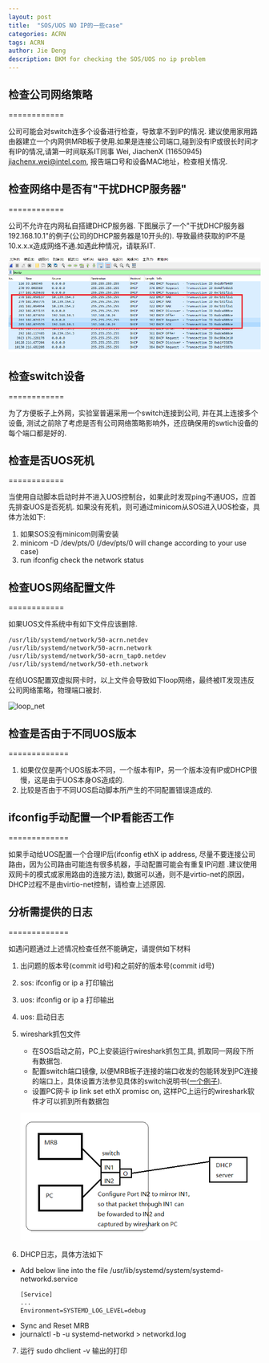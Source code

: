 ```yaml
---
layout: post
title:  "SOS/UOS NO IP的一些case"
categories: ACRN
tags: ACRN
author: Jie Deng
description: BKM for checking the SOS/UOS no ip problem
---
```


## 检查公司网络策略
============

公司可能会对switch连多个设备进行检查，导致拿不到IP的情况. 建议使用家用路由器建立一个内网供MRB板子使用.如果是连接公司端口,碰到没有IP或很长时间才有IP的情况,请第一时间联系IT同事 Wei, JiachenX (11650945) jiachenx.wei@intel.com, 报告端口号和设备MAC地址，检查相关情况.

## 检查网络中是否有"干扰DHCP服务器"
============

公司不允许在内网私自搭建DHCP服务器. 下图展示了一个"干扰DHCP服务器 192.168.10.1"的例子(公司的DHCP服务器是10开头的). 导致最终获取的IP不是10.x.x.x造成网络不通.如遇此种情况，请联系IT.

![rogue_dhcp_server](/assets/images/rogue_dhcp.png)

## 检查switch设备
============

为了方便板子上外网，实验室普遍采用一个switch连接到公司, 并在其上连接多个设备, 测试之前除了考虑是否有公司网络策略影响外，还应确保用的swtich设备的每个端口都是好的.

## 检查是否UOS死机
============

当使用自动脚本启动时并不进入UOS控制台，如果此时发现ping不通UOS，应首先排查UOS是否死机. 如果没有死机，则可通过minicom从SOS进入UOS检查，具体方法如下:

1. 如果SOS没有minicom则需安装
2. minicom -D /dev/pts/0 (/dev/pts/0 will change according to your use case)
3. run ifconfig check the network status

## 检查UOS网络配置文件
============

如果UOS文件系统中有如下文件应该删除. 

```
/usr/lib/systemd/network/50-acrn.netdev 
/usr/lib/systemd/network/50-acrn.network
/usr/lib/systemd/network/50-acrn_tap0.netdev 
/usr/lib/systemd/network/50-eth.network 
```

在给UOS配置双虚拟网卡时，以上文件会导致如下loop网络，最终被IT发现违反公司网络策略，物理端口被封.

![loop_net](/assets/images/loop_net.png)

## 检查是否由于不同UOS版本
=============

1. 如果仅仅是两个UOS版本不同，一个版本有IP，另一个版本没有IP或DHCP很慢，这是由于UOS本身OS造成的.
2. 比较是否由于不同UOS启动脚本所产生的不同配置错误造成的.

## ifconfig手动配置一个IP看能否工作
=============

如果手动给UOS配置一个合理IP后(ifconfig ethX ip address, 尽量不要连接公司路由，因为公司路由可能连有很多机器，手动配置可能会有重复IP问题 .建议使用双网卡的模式或家用路由的连接方法), 数据可以通，则不是virtio-net的原因，DHCP过程不是由virtio-net控制，请检查上述原因.


## 分析需提供的日志
=============

如遇问题通过上述情况检查任然不能确定，请提供如下材料

1. 出问题的版本号(commit id号)和之前好的版本号(commit id号)
2. sos: ifconfig or ip a 打印输出
3. uos: ifconfig or ip a 打印输出
4. uos: 启动日志
5. wireshark抓包文件
  
   - 在SOS启动之前，PC上安装运行wireshark抓包工具, 抓取同一网段下所有数据包.
   - 配置switch端口镜像, 以便MRB板子连接的端口收发的包能转发到PC连接的端口上，具体设置方法参见具体的switch说明书([一个例子](https://www.tp-link.com/us/faq-527.html)).
   - 设置PC网卡 ip link set ethX promisc on, 这样PC上运行的wireshark软件才可以抓到所有数据包

   ![DCHP Capture Setup](/assets/images/dhcp_capture.png)

6. DHCP日志，具体方法如下
  * Add below line into the file /usr/lib/systemd/system/systemd-networkd.service
     ```
     [Service]
     ... 
     Environment=SYSTEMD_LOG_LEVEL=debug
     ```
  * Sync and Reset MRB
  * journalctl -b -u systemd-networkd > networkd.log

7. 运行 sudo dhclient -v 输出的打印   
